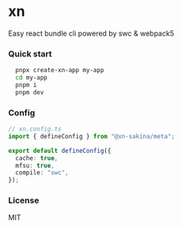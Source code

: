 # xn

Easy react bundle cli powered by swc & webpack5

### Quick start

```bash
  pnpx create-xn-app my-app
  cd my-app
  pnpm i
  pnpm dev
```

### Config

```ts
// xn.config.ts
import { defineConfig } from "@xn-sakina/meta";

export default defineConfig({
  cache: true,
  mfsu: true,
  compile: "swc",
});
```

### License

MIT
